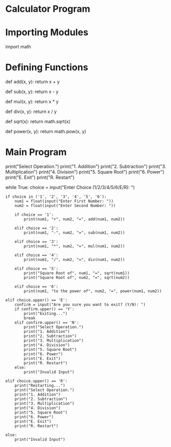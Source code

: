 # Calculator Program
# Importing Modules
import math


# Defining Functions
def add(x, y):
    return x + y
 
def sub(x, y):
    return x - y
 
def mul(x, y):
    return  x * y
 
def div(x, y):
    return x / y
 
def sqrt(x):
    return math.sqrt(x)
 
def power(x, y):
    return math.pow(x, y)
 
 
# Main Program
print("Select Operation.")
print("1. Addition")
print("2. Subtraction")
print("3. Multiplication")
print("4. Division")
print("5. Square Root")
print("6. Power")
print("E. Exit")
print("R. Restart")
 
while True:
    choice = input("Enter Choice (1/2/3/4/5/6/E/R): ")
 
    if choice in ('1', '2', '3', '4', '5', '6'):
        num1 = float(input("Enter First Number: "))
        num2 = float(input("Enter Second Number: "))
 
        if choice == '1':
            print(num1, "+", num2, "=", add(num1, num2))
 
        elif choice == '2':
            print(num1, "-", num2, "=", sub(num1, num2))
 
        elif choice == '3':
            print(num1, "*", num2, "=", mul(num1, num2))
 
        elif choice == '4':
            print(num1, "/", num2, "=", div(num1, num2))
 
        elif choice == '5':
            print("Square Root of", num1, "=", sqrt(num1))
            print("Square Root of", num2, "=", sqrt(num2))
 
        elif choice == '6':
            print(num1, "to the power of", num2, "=", power(num1, num2))
 
    elif choice.upper() == 'E':
        confirm = input("Are you sure you want to exit? (Y/N): ")
        if confirm.upper() == 'Y':
            print("Exiting...")
            break
        elif confirm.upper() == 'N':
            print("Select Operation.")
            print("1. Addition")
            print("2. Subtraction")
            print("3. Multiplication")
            print("4. Division")
            print("5. Square Root")
            print("6. Power")
            print("E. Exit")
            print("R. Restart")
        else:
            print("Invalid Input")
 
    elif choice.upper() == 'R':
        print("Restarting...")
        print("Select Operation.")
        print("1. Addition")
        print("2. Subtraction")
        print("3. Multiplication")
        print("4. Division")
        print("5. Square Root")
        print("6. Power")
        print("E. Exit")
        print("R. Restart")
 
    else:
        print("Invalid Input")        
